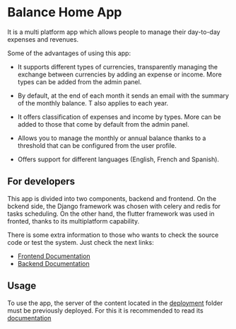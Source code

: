 # Balance Home App

It is a multi platform app which allows people to manage their day-to-day expenses and revenues.

Some of the advantages of using this app:

* It supports different types of currencies, transparently managing the exchange between currencies by adding an expense or income. More types can be added from the admin panel.

* By default, at the end of each month it sends an email with the summary of the monthly balance. T also applies to each year.

* It offers classification of expenses and income by types. More can be added to those that come by default from the admin panel.

* Allows you to manage the monthly or annual balance thanks to a threshold that can be configured from the user profile.

* Offers support for different languages (English, French and Spanish).

## For developers

This app is divided into two components, backend and frontend. On the bckend side, the Django framework was chosen with celery and redis for tasks scheduling. On the other hand, the flutter framework was used in fronted, thanks to its multiplatform capability.

There is some extra information to those who wants to check the source code or test the system. Just check the next links:

- [Frontend Documentation](https://github.com/fabbo-repo/BalanceHomeApp/tree/main/flutter#readme)
- [Backend Documentation](https://github.com/fabbo-repo/BalanceHomeApp/tree/main/djangorest#readme)

## Usage

To use the app, the server of the content located in the [deployment](https://github.com/fabbo-repo/BalanceHomeApp/tree/main/deployment/production) folder must be previously deployed. For this it is recommended to read its [documentation](https://github.com/fabbo-repo/BalanceHomeApp/tree/main/deployment#readme)